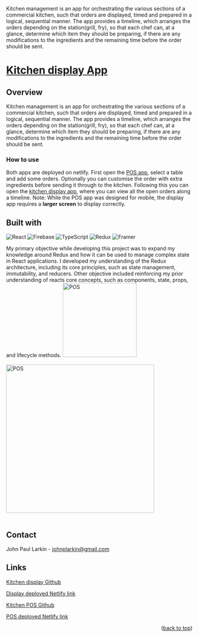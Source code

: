 Kitchen management
      is an app for orchestrating the various sections of a commercial kitchen, such that orders are displayed, timed and prepared in a 
          logical, sequential manner. The app provides a timeline, which arranges the orders depending on the station(grill, fry), so that each
          chef can, at a glance, determine which item they should be preparing, if there are any modifications to the ingredients and the 
          remaining time before the order should be sent.
      
<a name="readme-top"></a>
      
# <a href="https://kitchendisplay.netlify.app/?">Kitchen display App</a>

## Overview
Kitchen management is an app for orchestrating the various sections of a commercial kitchen, such that orders are displayed, timed and prepared in a logical, sequential manner. The app provides a timeline, which arranges the orders depending on the station(grill, fry), so that each chef can, at a glance, determine which item they should be preparing, if there are any modifications to the ingredients and the remaining time before the order should be sent.


### How to use

Both apps are deployed on netlify. First open the <a href="https://kitchenpos.netlify.app/">POS app</a>, select a table and add some orders. Optionally you can customise the order with extra ingredients before sending it through to the kitchen.
Following this you can open the <a href="https://kitchendisplay.netlify.app/">kitchen display app</a>, where you can view all the open orders along a timeline.
Note: While the POS app was designed for mobile, the display app requires a **larger screen** to display correctly.
## Built with

![React](https://img.shields.io/badge/react-%2320232a.svg?style=for-the-badge&logo=react&logoColor=%2361DAFB)
![Firebase](https://img.shields.io/badge/Firebase-039BE5?style=for-the-badge&logo=Firebase&logoColor=white)
![TypeScript](https://img.shields.io/badge/typescript-%23007ACC.svg?style=for-the-badge&logo=typescript&logoColor=white)
![Redux](https://img.shields.io/badge/redux-%23593d88.svg?style=for-the-badge&logo=redux&logoColor=white)
![Framer](https://img.shields.io/badge/Framer-black?style=for-the-badge&logo=framer&logoColor=blue)

My primary objective while developing this project was to expand my knowledge around Redux and how it can be used to manage complex state in React applications. I developed my understanding of the Redux architecture, including its core principles, such as state management, immutability, and reducers.
Other objective included reinforcing my prior understanding of reacts core concepts, such as components, state, props, and lifecycle methods.
<span>
    <a href="https://kitchenpos.netlify.app/">
      <img src="https://github.com/Fishamble/kitchenpos/blob/master/src/Assets/KitchenPOS.jpg?raw=true" alt="POS" width="200px" />      
    </a>
    <br>
</span>
<span>
    <a href="https://kitchendisplay.netlify.app/">
      <img src="https://github.com/Fishamble/kitchenpos/blob/master/src/Assets/kithenDisplay.jpg" alt="POS" width="400px" />      
    </a>
    <br>
</span>



## Contact

John Paul Larkin - johnplarkin@gmail.com

## Links

<a href="https://github.com/Fishamble/kitchen_back_end">Kitchen display Github</a>

<a href="https://kitchendisplay.netlify.app/">Display deployed Netlify link</a>

<a href="https://github.com/Fishamble/kitchenpos">Kitchen POS Github</a>

<a href="https://kitchenpos.netlify.app/">POS deployed Netlify link</a>

<p align="right">(<a href="#readme-top">back to top</a>)</p>


